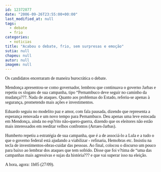 ```yaml
---
id: 12372877
date: "2006-09-26T23:55:00+00:00"
last_modified_at: null
tags:
  - debate
  - frio
categories:
  - noticias
title: "Acabou o debate, frio, sem surpresas e emoção"
sutia: null
chapeu: null
autor: null
imagem: null
---
```

<p><P><FONT face=Verdana>Os candidatos encerraram de maneira burocrática o debate.</FONT></P></p>
<p><P><FONT face=Verdana>Mendonça apresentou-se como governador, lembrou que continuava o governo Jarbas e repetiu os slogans de sua campanha, tipo “Pernambuco deve seguir no caminho da mudança???. Nada de ataques. Quanto aos problemas do Estado, referiu-se apenas à segurança, prometendo mais ações e investimentos.</FONT></P></p>
<p><P><FONT face=Verdana>Eduardo seguiu no modelito paz e amor, com fala pausada, dizendo que representa a esperança renovada e um novo tempo para Pernambuco. Deu apenas uma leve estocada em Mendonça, ainda no esp?rito não-quero-guerra, dizendo que os eleitores não estão mais interessados em reeditar velhos confrontos (Arraes-Jarbas).</FONT></P></p>
<p><P><FONT face=Verdana>Humberto repetiu a estratégia de sua campanha, que é a de associá-lo a Lula e a tudo o que o governo federal está ajudando a viabilizar - refinaria, Hemobras etc. Insistiu na tecla de investimentos-obras-cuidar das pessoas. Ao final, colocou o discurso um pouco para baixo ao lembrar dos ataques que tem sofrido. Disse que foi v?tima de “uma das campanhas mais agressivas e sujas da história??? e que vai superar isso na eleição.</FONT></P></p>
<p><P><FONT face=Verdana>A hora, agora: 1h05 (27/09).</FONT></P> </p>
